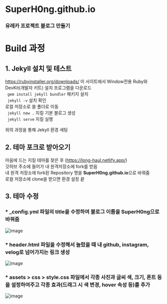 # SuperH0ng.github.io

### 유레카 프로젝트 블로그 만들기

# Build 과정

## 1. Jekyll 설치 및 테스트
https://rubyinstaller.org/downloads/ 이 사이트에서 Window전용 Ruby와 DevKit(개발자 키트) 설치 프로그램을 다운로드  
` gem install jekyll bundler` 패키지 설치  
` jekyll -v`  설치 확인  
로컬 저장소로 쓸 폴더로 이동  
` jekyll new .` 지킬 기본 블로그 생성  
` jekyll serve` 지킬 실행  

위의 과정을 통해 Jekyll 환경 세팅  

## 2. 테마 포크로 받아오기
마음에 드는 지킬 테마를 찾은 후 (https://long-haul.netlify.app/)  
깃허브 주소에 들어가 내 원격저장소에 fork를 받음  
내 원격 저장소에 fork된 Repository 명을 <b>SuperH0ng.github.io</b>으로 바꿔줌  
로컬 저장소에 clone을 받으면 환경 설정 끝  

## 3. 테마 수정

### * _config.yml 파일의 title을 수정하여 블로그 이름을 <b>SuperH0ng</b>으로 바꿔줌  
![image](https://user-images.githubusercontent.com/81635179/145671623-887a719f-9a99-4fa3-8854-570b4830e25e.png)  

### * header.html 파일을 수정해서 눌렀을 때 내 github, instagram, velog로 넘어가지는 링크 생성  
![image](https://user-images.githubusercontent.com/81635179/145671663-447c4470-a212-48ff-9c17-bfb6d88eff6d.png)  

### * assets > css > style.css 파일에서 각종 사진과 글씨 색, 크기, 폰트 등을 설정하여주고 각종 효과(드래그 시 색 변경, hover 속성 등)를 추가  
![image](https://user-images.githubusercontent.com/81635179/145671803-5499253c-b1a2-4a05-9012-8cf296741696.png)
